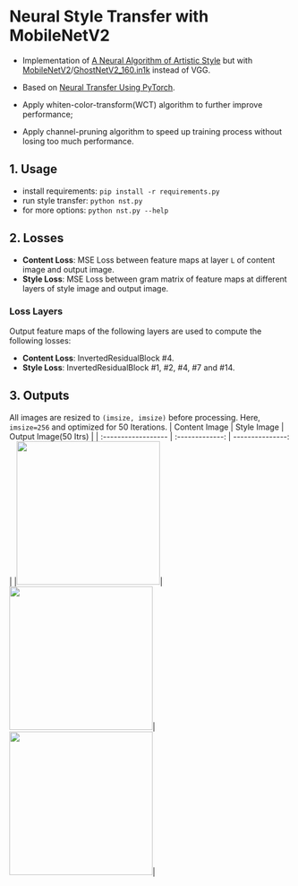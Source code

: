 # Neural Style Transfer with MobileNetV2
- Implementation of [A Neural Algorithm of Artistic Style](https://arxiv.org/abs/1508.06576) but with [MobileNetV2](https://arxiv.org/pdf/1801.04381.pdf)/[GhostNetV2_160.in1k](https://huggingface.co/timm/ghostnetv2_160.in1k) instead of VGG.

- Based on [Neural Transfer Using PyTorch](https://pytorch.org/tutorials/advanced/neural_style_tutorial.html#neural-transfer-using-pytorch).

- Apply whiten-color-transform(WCT) algorithm to further improve performance;
- Apply channel-pruning algorithm to speed up training process without losing too much performance.

## 1. Usage
- install requirements: `pip install -r requirements.py`
- run style transfer: 
`python nst.py`
- for more options: `python nst.py --help`

## 2. Losses
- **Content Loss**: MSE Loss between feature maps at layer `L` of content image and output image.
- **Style Loss**: MSE Loss between gram matrix of feature maps at different layers of style image and output image.

### Loss Layers
Output feature maps of the following layers are used to compute the following losses:
- **Content Loss**: InvertedResidualBlock #4.
- **Style Loss**: InvertedResidualBlock #1, #2, #4, #7 and #14.

## 3. Outputs
All images are resized to `(imsize, imsize)` before processing. Here, `imsize=256` and optimized for 50 Iterations.
| Content Image       | Style Image     | Output Image(50 Itrs)     |
| :------------------ | :-------------: | ---------------: |
|<img src="./imgs/inputs/input.jpg" width="256px" height="256px">|<img src="./imgs/styles/style.jpg" width="256px" height="256px">| <img src="./imgs/outputs/output.jpg" width="256px" height="256px">|
